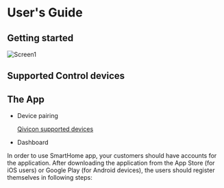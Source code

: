 # User's Guide

## Getting started
![Screen1](https://www.qivicon.com/assets/Products/_resampled/SetSize500500-2018-QIVICON-Home-Base-2.0.png)


## Supported Control devices
## The App
* Device pairing

  [Qivicon supported devices](https://www.qivicon.com/assets/Products/Uploads/QIVICON-Kompatibilitaetsliste.pdf)
* Dashboard

In order to use SmartHome app, your customers should have accounts for the application. After downloading the application from the App Store (for iOS users) or Google Play (for Android devices), the users should register themselves in following steps:


